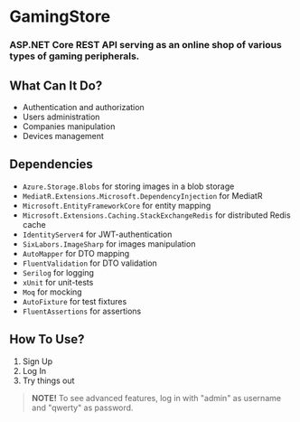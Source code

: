 # GamingStore
### ASP.NET Core REST API serving as an online shop of various types of gaming peripherals.

## What Can It Do?
* Authentication and authorization
* Users administration
* Companies manipulation
* Devices management

## Dependencies
* `Azure.Storage.Blobs` for storing images in a blob storage
* `MediatR.Extensions.Microsoft.DependencyInjection` for MediatR
* `Microsoft.EntityFrameworkCore` for entity mapping
* `Microsoft.Extensions.Caching.StackExchangeRedis` for distributed Redis cache
* `IdentityServer4` for JWT-authentication
* `SixLabors.ImageSharp` for images manipulation
* `AutoMapper` for DTO mapping
* `FluentValidation` for DTO validation
* `Serilog` for logging
* `xUnit` for unit-tests
* `Moq` for mocking
* `AutoFixture` for test fixtures
* `FluentAssertions` for assertions

## How To Use?
1. Sign Up
2. Log In
3. Try things out

> **NOTE!** To see advanced features, log in with "admin" as username and "qwerty" as password.
